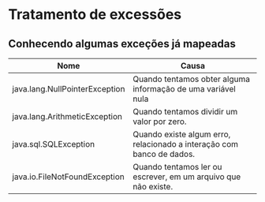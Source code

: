 # Tratamento de excessões

## Conhecendo algumas exceções já mapeadas

| Nome | Causa |
|--------|---------|
| java.lang.NullPointerException | Quando tentamos obter alguma informação de uma variável nula |
| java.lang.ArithmeticException | Quando tentamos dividir um valor por zero. |
| java.sql.SQLException | Quando existe algum erro, relacionado a interação com banco de dados. |
| java.io.FileNotFoundException | Quando tentamos ler ou escrever, em um arquivo que não existe. |